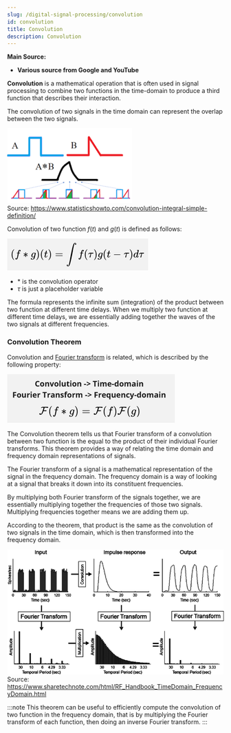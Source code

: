 ```yaml
---
slug: /digital-signal-processing/convolution
id: convolution
title: Convolution
description: Convolution
---
```


**Main Source:**

- **Various source from Google and YouTube**

**Convolution** is a mathematical operation that is often used in signal processing to combine two functions in the time-domain to produce a third function that describes their interaction.

The convolution of two signals in the time domain can represent the overlap between the two signals.

![Two waves are combined](./convolution.png)  
Source: https://www.statisticshowto.com/convolution-integral-simple-definition/

Convolution of two function $f(t)$ and $g(t)$ is defined as follows:

![Convolution formula with function of time involving integral](./convolution-formula.png)

- $\ast$ is the convolution operator
- $\tau$ is just a placeholder variable

The formula represents the infinite sum (integration) of the product between two function at different time delays. When we multiply two function at different time delays, we are essentially adding together the waves of the two signals at different frequencies.

### Convolution Theorem

Convolution and [Fourier transform](/digital-signal-processing/fourier-transform) is related, which is described by the following property:

![Convolution theorem](./convolution-theorem.png)

The Convolution theorem tells us that Fourier transform of a convolution between two function is the equal to the product of their individual Fourier transforms. This theorem provides a way of relating the time domain and frequency domain representations of signals.

The Fourier transform of a signal is a mathematical representation of the signal in the frequency domain. The frequency domain is a way of looking at a signal that breaks it down into its constituent frequencies.

By multiplying both Fourier transform of the signals together, we are essentially multiplying together the frequencies of those two signals. Multiplying frequencies together means we are adding them up.

According to the theorem, that product is the same as the convolution of two signals in the time domain, which is then transformed into the frequency domain.

![Time and frequency domain shows how the wave progress over time or frequency](./convolution-theorem-example.png)  
Source: https://www.sharetechnote.com/html/RF_Handbook_TimeDomain_FrequencyDomain.html

:::note
This theorem can be useful to efficiently compute the convolution of two function in the frequency domain, that is by multiplying the Fourier transform of each function, then doing an inverse Fourier transform.
:::

